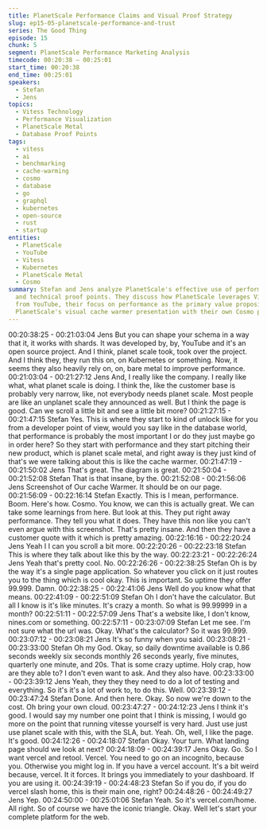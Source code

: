 ```yaml
---
title: PlanetScale Performance Claims and Visual Proof Strategy
slug: ep15-05-planetscale-performance-and-trust
series: The Good Thing
episode: 15
chunk: 5
segment: PlanetScale Performance Marketing Analysis
timecode: 00:20:38 – 00:25:01
start_time: 00:20:38
end_time: 00:25:01
speakers:
  - Stefan
  - Jens
topics:
  - Vitess Technology
  - Performance Visualization
  - PlanetScale Metal
  - Database Proof Points
tags:
  - vitess
  - ai
  - benchmarking
  - cache-warming
  - cosmo
  - database
  - go
  - graphql
  - kubernetes
  - open-source
  - rust
  - startup
entities:
  - PlanetScale
  - YouTube
  - Vitess
  - Kubernetes
  - PlanetScale Metal
  - Cosmo
summary: Stefan and Jens analyze PlanetScale's effective use of performance diagrams
  and technical proof points. They discuss how PlanetScale leverages Vitess technology
  from YouTube, their focus on performance as the primary value proposition, and compare
  PlanetScale's visual cache warmer presentation with their own Cosmo product needs.
---
```


00:20:38:25 - 00:21:03:04
Jens
But you can shape your schema in a way that it, it works with shards. It was developed by, by,
YouTube and it's an open source project. And I think, planet scale took, took over the project.
And I think they, they run this on, on Kubernetes or something. Now, it seems they also heavily
rely on, on, bare metal to improve performance.
00:21:03:04 - 00:21:27:12
Jens
And, I really like the company. I really like what, what planet scale is doing. I think the, like the
customer base is probably very narrow, like, not everybody needs planet scale. Most people are
like an unplanet scale they announced as well. But I think the page is good. Can we scroll a little
bit and see a little bit more?
00:21:27:15 - 00:21:47:15
Stefan
Yes. This is where they start to kind of unlock like for you from a developer point of view, would
you say like in the database world, that performance is probably the most important I or do they
just maybe go in order here? So they start with performance and they start pitching their new
product, which is planet scale metal, and right away is they just kind of that's we were talking
about this is like the cache warmer.
00:21:47:19 - 00:21:50:02
Jens
That's great. The diagram is great.
00:21:50:04 - 00:21:52:08
Stefan
That is that insane, by the.
00:21:52:08 - 00:21:56:06
Jens
Screenshot of Our cache Warmer. It should be on our page.
00:21:56:09 - 00:22:16:14
Stefan
Exactly. This is I mean, performance. Boom. Here's how. Cosmo. You know, we can this is
actually great. We can take some learnings from here. But look at this. They put right away
performance. They tell you what it does. They have this non like you can't even argue with this
screenshot. That's pretty insane. And then they have a customer quote with it which is pretty
amazing.
00:22:16:16 - 00:22:20:24
Jens
Yeah I I can you scroll a bit more.
00:22:20:26 - 00:22:23:18
Stefan
This is where they talk about like this by the way.
00:22:23:21 - 00:22:26:24
Jens
Yeah that's pretty cool. No.
00:22:26:26 - 00:22:38:25
Stefan
Oh is by the way it's a single page application. So whatever you click on it just routes you to the
thing which is cool okay. This is important. So uptime they offer 99.999. Damn.
00:22:38:25 - 00:22:41:06
Jens
Well do you know what that means.
00:22:41:09 - 00:22:51:09
Stefan
Oh I don't have the calculator. But all I know is it's like minutes. It's crazy a month. So what is
99.99999 in a month?
00:22:51:11 - 00:22:57:09
Jens
That's a website like, I don't know, nines.com or something.
00:22:57:11 - 00:23:07:09
Stefan
Let me see. I'm not sure what the url was. Okay. What's the calculator? So it was 99.999.
00:23:07:12 - 00:23:08:21
Jens
It's so funny when you said.
00:23:08:21 - 00:23:33:00
Stefan
Oh my God. Okay, so daily downtime available is 0.86 seconds weekly six seconds monthly 26
seconds yearly, five minutes, quarterly one minute, and 20s. That is some crazy uptime. Holy
crap, how are they able to? I don't even want to ask. And they also have.
00:23:33:00 - 00:23:39:12
Jens
Yeah, they they they need to do a lot of testing and everything. So it's it's a lot of work to, to do
this. Well.
00:23:39:12 - 00:23:47:24
Stefan
Done. And then here. Okay. So now we're down to the cost. Oh bring your own cloud.
00:23:47:27 - 00:24:12:23
Jens
I think it's good. I would say my number one point that I think is missing, I would go more on the
point that running vitesse yourself is very hard. Just use just use planet scale with this, with the
SLA, but. Yeah. Oh, well, I like the page. It's good.
00:24:12:26 - 00:24:18:07
Stefan
Okay. Your turn. What landing page should we look at next?
00:24:18:09 - 00:24:39:17
Jens
Okay. Go. So I want vercel and retool. Vercel. You need to go on an incognito, because you.
Otherwise you might log in. If you have a vercel account. It's a bit weird because, vercel. It it
forces. It brings you immediately to your dashboard. If you are using it.
00:24:39:19 - 00:24:48:23
Stefan
So if you do, if you do vercel slash home, this is their main one, right?
00:24:48:26 - 00:24:49:27
Jens
Yep.
00:24:50:00 - 00:25:01:06
Stefan
Yeah. So it's vercel.com/home. All right. So of course we have the iconic triangle. Okay. Well
let's start your complete platform for the web.
